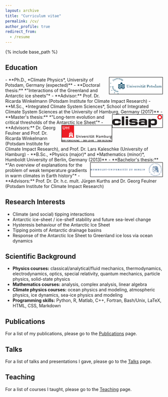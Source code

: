 ```yaml
---
layout: archive
title: "Curriculum vitae"
permalink: /cv/
author_profile: true
redirect_from:
  - /resume
---
```


{% include base_path %}

## Education
<img style="float: right; border:1px solid black;" src="/images/logo_uni-potsdam.png" width="170">
- **Ph.D., *Climate Physics*, University of Potsdam, Germany (expected)**
  - **Doctoral thesis:** *"Interactions of the Greenland and Antarctic ice sheets"*
  - **Advisor:** Prof. Dr. Ricarda Winkelmann (Potsdam Institute for Climate Impact Research)
- **M.Sc., *Integrated Climate System Sciences*, School of Integrated Climate System Sciences at the University of Hamburg, Germany (2017)**
<img style="float: right; border:1px solid black;" src="/images/logo_clisap.pdf" width="160">
  - **Master's thesis:** *"Long-term evolution and critical thresholds of the Antarctic Ice Sheet"*
<img style="float: right; border:1px solid black;" src="/images/logo_uni-hamburg.pdf" width="160">
  - **Advisors:** Dr. Georg Feulner and Prof. Dr. Ricarda Winkelmann (Potsdam Institute for Climate Impact Research), and Prof. Dr. Lars Kaleschke (University of Hamburg)
- **B.Sc., *Physics (major)* and *Mathematics (minor)*, Humboldt University of Berlin, Germany (2013)**
<img style="float: right; border:1px solid black;" src="/images/logo_uni-huberlin.png" width="230">
  - **Bachelor's thesis:** *"An overview of explanations for the problem of weak temperature gradients in warm climates in Earth history"*
  - **Advisors:** Prof. Dr. Dr. h.c. mult. Jürgen Kurths and Dr. Georg Feulner (Potsdam Institute for Climate Impact Research)

## Research Interests
- Climate (and social) tipping interactions
- Antarctic ice-sheet / ice-shelf stability and future sea-level change
- Hysteresis behaviour of the Antarctic Ice Sheet
- Tipping points of Antarctic drainage basins
- Response of the Antarctic Ice Sheet to Greenland ice loss via ocean dynamics
  
## Scientific Background
- **Physics courses:**
  classical/analytical/fluid mechanics, thermodynamics, electrodynamics, optics, special relativity, quantum mechanics, particle physics, solid-state physics
- **Mathematics courses:**
  analysis, complex analysis, linear algebra
- **Climate physics courses:**
  ocean physics and modeling, atmospheric physics, ice dynamics, sea-ice physics and modeling
- **Programming skills:**
  Python, R, Matlab, C++, Fortran, Bash/Unix, LaTeX, HTML, CSS, Markdown

## Publications
For a list of my publications, please go to the [Publications](/publications/) page.
  
## Talks
For a list of talks and presentations I gave, please go to the [Talks](/talks/) page.
  
## Teaching
For a list of courses I taught, please go to the [Teaching](/teaching/) page.